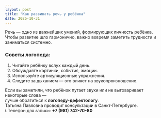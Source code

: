 ```yaml
---
layout: post
title: "Как развивать речь у ребёнка"
date: 2025-10-31
---
```


Речь — одно из важнейших умений, формирующих личность ребёнка.  
Чтобы развитие шло гармонично, важно вовремя заметить трудности и заниматься системно.

### Советы логопеда:
1. Читайте ребёнку вслух каждый день.  
2. Обсуждайте картинки, события, эмоции.  
3. Используйте артикуляционные упражнения.  
4. Следите за дыханием — это влияет на звукопроизношение.  

Если вы заметили, что ребёнок путает звуки или не выговаривает некоторые слова —  
лучше обратиться к **логопеду-дефектологу**.  
Татьяна Павловна проводит консультации в Санкт-Петербурге.  
📞 Телефон для записи: **+7 (981) 742-70-80**
